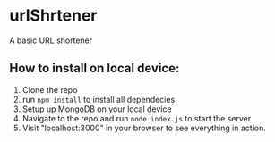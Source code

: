 # urlShrtener
A basic URL shortener 

## How to install on local device:
1. Clone the repo
2. run `npm install` to install all dependecies
3. Setup up MongoDB on your local device
4. Navigate to the repo and run `node index.js` to start the server
5. Visit "localhost:3000" in your browser to see everything in action.